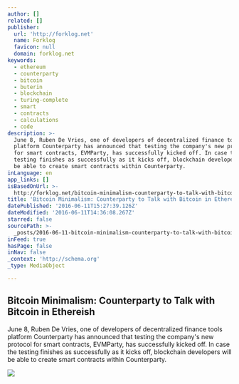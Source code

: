 ```yaml
---
author: []
related: []
publisher:
  url: 'http://forklog.net'
  name: Forklog
  favicon: null
  domain: forklog.net
keywords:
  - ethereum
  - counterparty
  - bitcoin
  - buterin
  - blockchain
  - turing-complete
  - smart
  - contracts
  - calculations
  - code
description: >-
  June 8, Ruben De Vries, one of developers of decentralized finance tools
  platform Counterparty has announced that testing the company's new protocol
  for smart contracts, EVMParty, has successfully kicked off. In case the
  testing finishes as successfully as it kicks off, blockchain developers will
  be able to create smart contracts within Counterparty.
inLanguage: en
app_links: []
isBasedOnUrl: >-
  http://forklog.net/bitcoin-minimalism-counterparty-to-talk-with-bitcoin-in-ethereish/
title: 'Bitcoin Minimalism: Counterparty to Talk with Bitcoin in Ethereish'
datePublished: '2016-06-11T15:27:39.126Z'
dateModified: '2016-06-11T14:36:08.267Z'
starred: false
sourcePath: >-
  _posts/2016-06-11-bitcoin-minimalism-counterparty-to-talk-with-bitcoin-in-eth.md
inFeed: true
hasPage: false
inNav: false
_context: 'http://schema.org'
_type: MediaObject

---
```

<article style=""><h1>Bitcoin Minimalism: Counterparty to Talk with Bitcoin in Ethereish</h1><p>June 8, Ruben De Vries, one of developers of decentralized finance tools platform Counterparty has announced that testing the company's new protocol for smart contracts, EVMParty, has successfully kicked off. In case the testing finishes as successfully as it kicks off, blockchain developers will be able to create smart contracts within Counterparty.</p><img src="http://forklog.net/wp-content/uploads/2016/06/smartcontracts03.png" /></article>